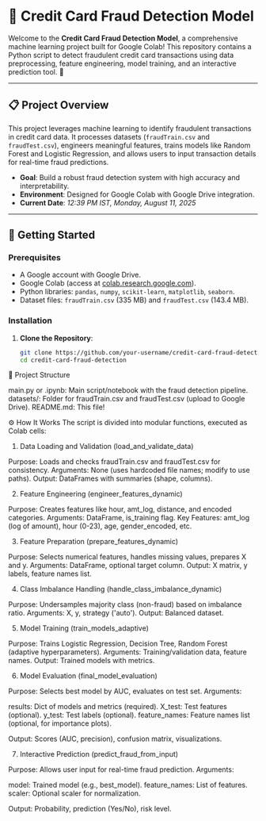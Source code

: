 # 🎉 Credit Card Fraud Detection Model

Welcome to the **Credit Card Fraud Detection Model**, a comprehensive machine learning project built for Google Colab! This repository contains a Python script to detect fraudulent credit card transactions using data preprocessing, feature engineering, model training, and an interactive prediction tool. 🚀

---

## 📋 Project Overview

This project leverages machine learning to identify fraudulent transactions in credit card data. It processes datasets (`fraudTrain.csv` and `fraudTest.csv`), engineers meaningful features, trains models like Random Forest and Logistic Regression, and allows users to input transaction details for real-time fraud predictions.

- **Goal**: Build a robust fraud detection system with high accuracy and interpretability.
- **Environment**: Designed for Google Colab with Google Drive integration.
- **Current Date**: *12:39 PM IST, Monday, August 11, 2025*

---

## 🚀 Getting Started

### Prerequisites
- A Google account with Google Drive.
- Google Colab (access at [colab.research.google.com](https://colab.research.google.com)).
- Python libraries: `pandas`, `numpy`, `scikit-learn`, `matplotlib`, `seaborn`.
- Dataset files: `fraudTrain.csv` (335 MB) and `fraudTest.csv` (143.4 MB).

### Installation
1. **Clone the Repository**:
   ```bash
   git clone https://github.com/your-username/credit-card-fraud-detection.git
   cd credit-card-fraud-detection

📂 Project Structure

main.py or .ipynb: Main script/notebook with the fraud detection pipeline.
datasets/: Folder for fraudTrain.csv and fraudTest.csv (upload to Google Drive).
README.md: This file!


⚙️ How It Works
The script is divided into modular functions, executed as Colab cells:
1. Data Loading and Validation (load_and_validate_data)

Purpose: Loads and checks fraudTrain.csv and fraudTest.csv for consistency.
Arguments: None (uses hardcoded file names; modify to use paths).
Output: DataFrames with summaries (shape, columns).

2. Feature Engineering (engineer_features_dynamic)

Purpose: Creates features like hour, amt_log, distance, and encoded categories.
Arguments: DataFrame, is_training flag.
Key Features: amt_log (log of amount), hour (0-23), age, gender_encoded, etc.

3. Feature Preparation (prepare_features_dynamic)

Purpose: Selects numerical features, handles missing values, prepares X and y.
Arguments: DataFrame, optional target column.
Output: X matrix, y labels, feature names list.

4. Class Imbalance Handling (handle_class_imbalance_dynamic)

Purpose: Undersamples majority class (non-fraud) based on imbalance ratio.
Arguments: X, y, strategy ('auto').
Output: Balanced dataset.

5. Model Training (train_models_adaptive)

Purpose: Trains Logistic Regression, Decision Tree, Random Forest (adaptive hyperparameters).
Arguments: Training/validation data, feature names.
Output: Trained models with metrics.

6. Model Evaluation (final_model_evaluation)

Purpose: Selects best model by AUC, evaluates on test set.
Arguments:

results: Dict of models and metrics (required).
X_test: Test features (optional).
y_test: Test labels (optional).
feature_names: Feature names list (optional, for importance plots).


Output: Scores (AUC, precision), confusion matrix, visualizations.

7. Interactive Prediction (predict_fraud_from_input)

Purpose: Allows user input for real-time fraud prediction.
Arguments:

model: Trained model (e.g., best_model).
feature_names: List of features.
scaler: Optional scaler for normalization.


Output: Probability, prediction (Yes/No), risk level.
